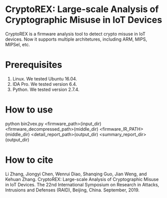 # CryptoREX: Large-scale Analysis of Cryptographic Misuse in IoT Devices
CryptoREX is a firmware analysis tool to detect crypto misuse in IoT devices. Now it supports multiple architetures, including ARM, MIPS, MIPSel, etc.
# Prerequisites
1. Linux. We tested Ubuntu 16.04. 
2. IDA Pro. We tested version 6.4.
3. Python. We tested version 2.7.4.
# How to use
python bin2vex.py <firmware_path>(input_dir) <firmware_decompressed_path>(middle_dir) <firmware_IR_PATH>(middle_dir) <detail_report_path>(output_dir) <summary_report_dir>(output_dir)
# How to cite
Li Zhang, Jiongyi Chen, Wenrui Diao, Shanqing Guo, Jian Weng, and Kehuan Zhang. CryptoREX: Large-scale Analysis of Cryptographic Misuse in IoT Devices. The 22nd International Symposium on Research in Attacks, Intrusions and Defenses (RAID), Beijing, China. September, 2019.
